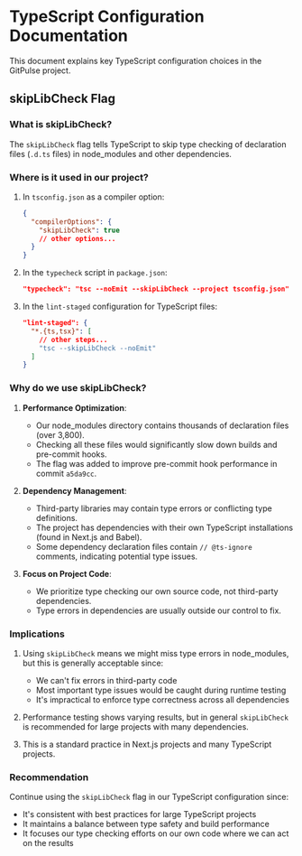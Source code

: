 # TypeScript Configuration Documentation

This document explains key TypeScript configuration choices in the GitPulse project.

## skipLibCheck Flag

### What is skipLibCheck?

The `skipLibCheck` flag tells TypeScript to skip type checking of declaration files (`.d.ts` files) in node_modules and other dependencies.

### Where is it used in our project?

1. In `tsconfig.json` as a compiler option:

   ```json
   {
     "compilerOptions": {
       "skipLibCheck": true
       // other options...
     }
   }
   ```

2. In the `typecheck` script in `package.json`:

   ```json
   "typecheck": "tsc --noEmit --skipLibCheck --project tsconfig.json"
   ```

3. In the `lint-staged` configuration for TypeScript files:
   ```json
   "lint-staged": {
     "*.{ts,tsx}": [
       // other steps...
       "tsc --skipLibCheck --noEmit"
     ]
   }
   ```

### Why do we use skipLibCheck?

1. **Performance Optimization**:

   - Our node_modules directory contains thousands of declaration files (over 3,800).
   - Checking all these files would significantly slow down builds and pre-commit hooks.
   - The flag was added to improve pre-commit hook performance in commit `a5da9cc`.

2. **Dependency Management**:

   - Third-party libraries may contain type errors or conflicting type definitions.
   - The project has dependencies with their own TypeScript installations (found in Next.js and Babel).
   - Some dependency declaration files contain `// @ts-ignore` comments, indicating potential type issues.

3. **Focus on Project Code**:
   - We prioritize type checking our own source code, not third-party dependencies.
   - Type errors in dependencies are usually outside our control to fix.

### Implications

1. Using `skipLibCheck` means we might miss type errors in node_modules, but this is generally acceptable since:

   - We can't fix errors in third-party code
   - Most important type issues would be caught during runtime testing
   - It's impractical to enforce type correctness across all dependencies

2. Performance testing shows varying results, but in general `skipLibCheck` is recommended for large projects with many dependencies.

3. This is a standard practice in Next.js projects and many TypeScript projects.

### Recommendation

Continue using the `skipLibCheck` flag in our TypeScript configuration since:

- It's consistent with best practices for large TypeScript projects
- It maintains a balance between type safety and build performance
- It focuses our type checking efforts on our own code where we can act on the results
